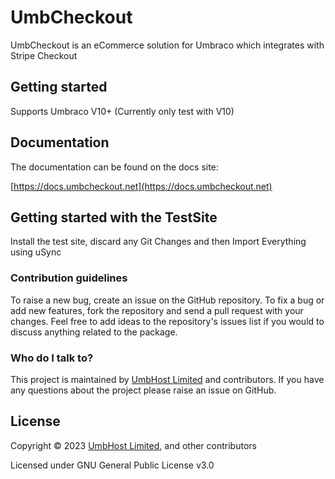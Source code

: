 # UmbCheckout

UmbCheckout is an eCommerce solution for Umbraco which integrates with Stripe Checkout

## Getting started

Supports Umbraco V10+ (Currently only test with V10)

## Documentation

The documentation can be found on the docs site:

[https://docs.umbcheckout.net](https://docs.umbcheckout.net)

## Getting started with the TestSite

Install the test site, discard any Git Changes and then Import Everything using uSync

### Contribution guidelines

To raise a new bug, create an issue on the GitHub repository. To fix a bug or add new features, fork the repository and send a pull request with your changes. Feel free to add ideas to the repository's issues list if you would to discuss anything related to the package.

### Who do I talk to?
This project is maintained by [UmbHost Limited](https://umbhost.net) and contributors. If you have any questions about the project please raise an issue on GitHub.

## License

Copyright &copy; 2023 [UmbHost Limited](https://umbhost.net), and other contributors

Licensed under GNU General Public License v3.0
